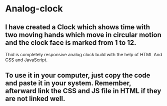 # Analog-clock

## I have created a Clock which shows time with two moving hands which move in circular motion and the clock face is marked from 1 to 12.
Thid is completely responsive analog clock build with the help of HTML And CSS and JavaScript.

## To use it in your computer, just copy the code and paste it in your system. Remember, afterward link the CSS and JS file in HTML if they are not linked well.

